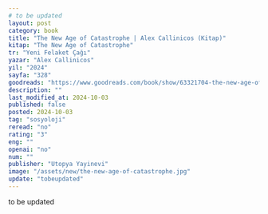 ```yaml
---
# to be updated
layout: post
category: book
title: "The New Age of Catastrophe | Alex Callinicos (Kitap)"
kitap: "The New Age of Catastrophe"
tr: "Yeni Felaket Çağı"
yazar: "Alex Callinicos"
yil: "2024"
sayfa: "328"
goodreads: "https://www.goodreads.com/book/show/63321704-the-new-age-of-catastrophe"
description: ""
last_modified_at: 2024-10-03
published: false
posted: 2024-10-03
tag: "sosyoloji"
reread: "no"
rating: "3"
eng: ""
openai: "no"
num: ""
publisher: "Utopya Yayinevi"
image: "/assets/new/the-new-age-of-catastrophe.jpg"
update: "tobeupdated"
---
```


to be updated
